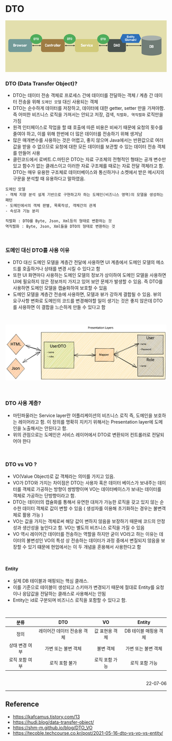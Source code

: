 # DTO

![DTO](./img/dto.png)

### DTO (Data Transfer Object)?
- DTO는 데이터 전송 객체로 프로세스 간에 데이터를 전달하는 객체 / 계층 간 데이터 전송을 위해 <code>도메인 모델</code> 대신 사용되는 객체
- DTO는 순수하게 데이터를 저장하고, 데이터에 대한 getter, setter 만을 가져야함. 즉 어떠한 비즈니스 로직을 가져서는 안되고 저장, 검색, <code>직렬화, 역직렬화</code> 로직만을 가짐
- 원격 인터페이스로 작업을 할 떄 호출에 따른 비용은 비싸기 때문에 요청의 횟수를 줄여야 하고, 이를 위해 한번에 더 많은 데이터를 전송하기 위해 생겨남
- 많은 매개변수를 사용하는 것은 어렵고, 좋지 않으며 Java에서는 반환값으로 여러 값을 받을 수 없으므로 요청에 대한 모든 데이터를 보관할 수 있는 데이터 전송 객체를 만들어 사용
- 클린코드에서 로버트.C.마틴은 DTO는 자료 구조체의 전형적인 형태는 공개 변수만 있고 함수가 없는 클래스이고 이러한 자료 구조체를 때로는 자료 전달 객체라고 함. DTO는 매우 유용한 구조체로 데이터베이스와 통신하거나 소켓에서 받은 메시지의 구문을 분석할 때 유용하다고 말하였음.
```
도메인 모델 
- 객체 지향 분석 설계 기반으로 구현하고자 하는 도메인(비즈니스 영역)의 모델을 생성하는 패턴
- 도메인에서의 객체 판별, 목록작성, 객체간의 관계
- 속성과 기능 분리
```

```
직렬화 : DTO를 Byte, Json, Xml등의 형태로 변환하는 것
역직렬화 : Byte, Json, Xml들을 DTO의 형태로 변환하는 것
```

<br>

### 도메인 대신 DTO를 사용 이유
- DTO 대신 도메인 모델을 계층간 전달에 사용하면 UI 계층에서 도메인 모델의 메소드를 호출하거나 상태를 변경 시킬 수 있다고 함
- 또한 UI 화면마다 사용하는 도메인 모델의 정보가 상이하여 도메인 모델을 사용하면 UI에 필요하지 않은 정보까지 가지고 있어 보안 문제가 발생할 수 있음. 즉 DTO를 사용하면 도메인 모델을 캡슐화하여 보호할 수 있음
- 도메인 모델을 계층간 전송에 사용하면, 모델과 뷰가 강하게 결합될 수 있음. 뷰의 요구사항 변화로 도메인의 코드를 변경해야할 일이 생기는 것은 좋지 않은데 DTO를 사용하면 이 결합을 느슨하게 만들 수 있다고 함


<br>

![DTO-Mapper](./img/dto-mapper.png)

<br>

### DTO 사용 계층?
- 마틴파울러는 Service layer란 어플리케이션의 비즈니스 로직 즉, 도메인을 보호하는 레이어라고 함. 이 정의를 명확히 지키기 위해서는 Presentation layer에 도메인을 노출해서는 안된다고 함. 
- 위의 관점으로는 도메인은 서비스 레이어에서 DTO로 변환되어 컨트롤러로 전달되어야 한다

<br>

### DTO vs VO ?
- VO(Value Object)로 값 객체라는 의미를 가지고 있음. 
- VO가 DTO와 가지는 차이점은 DTO는 사용자 혹은 데이터 베이스가 보내주는 데이터를 객체로 가공하는 방향이 쌍뱡향이며 VO는 데이터베이스가 보내는 데이터를 객체로 가공하는 단방향이라고 함.
- DTO는 데이터의 캡슐화를 통해서 유연한 대처가 가능한 로직을 갖고 있지 않는 순수한 데이터 객체로 값이 변할 수 있음 ( 생성자를 이용해 초기화하는 경우는 불변객체로 활용 가능 )
- VO는 값을 가지는 객체로써 해당 값이 변하지 않음을 보장하기 때문에 코드의 안정성과 생산성을 높인다고 함. VO는 별도의 비즈니스 로직을 가질 수 있음
- VO 역시 레이어간 데이터를 전송하는 역할을 하지만 굳이 VO라고 하는 이유는 데이터의 불변성인 VO의 특성 상 전송하는 데이터가 과정 중에서 변질되지 않음을 보장할 수 있기 떄문에 현업에서는 이 두 개념을 혼용해서 사용한다고 함

<br>

#### Entity
- 실제 DB 테이블과 매핑되는 핵심 클래스.
- 이를 기준으로 테이블이 생성되고 스키마가 변경되기 때문에 절대로 Entity를 요청이나 응답값을 전달하는 클래스로 사용해서는 안됨
- Entity는 id로 구분되며 비즈니스 로직을 포함할 수 있다고 함.

<br>

|분류|DTO|VO|Entity|
|:---:|:---:|:---:|:---:|
|정의|레이어간 데이터 전송용 객체|값 표현용 객체|DB 테이블 매핑용 객체|
|상태 변경 여부|가변 또는 불변 객체|불변 객체|가변 또는 불변 객체|
|로직 포함 여부|로직 포함 불가|로직 포함 가능|로직 포함 가능|


<br>

<div style="text-align: right">22-07-06</div>

-------

## Reference

- https://kafcamus.tistory.com/13
- https://hudi.blog/data-transfer-object/
- https://shm-m.github.io/blog/DTO_VO
- https://tecoble.techcourse.co.kr/post/2021-05-16-dto-vs-vo-vs-entity/